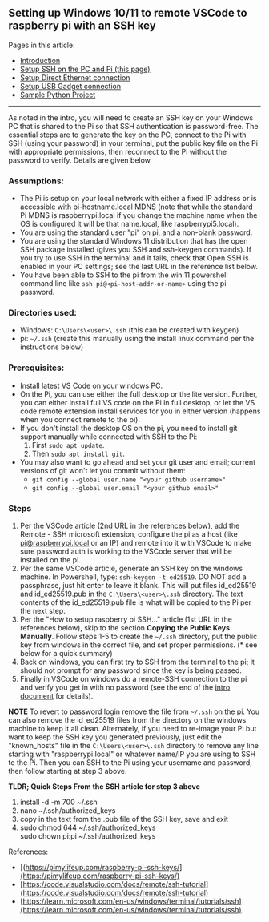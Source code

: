 ## Setting up Windows 10/11 to remote VSCode to raspberry pi with an SSH key

Pages in this article:
- [Introduction](./)
- [Setup SSH on the PC and Pi (this page)](rpi-ssh-vscode-setup)
- [Setup Direct Ethernet connection](rpi-vscode-ethernet)
- [Setup USB Gadget connection](rpi-usb-gadget)
- [Sample Python Project](python_sample_project)
<hr />
As noted in the intro, you will need to create an SSH key on your Windows PC that is shared to the Pi so that SSH authentication is password-free.  The essential steps are to generate the key on the PC, connect to the Pi with SSH (using your password) in your terminal, put the public key file on the Pi with appropriate permissions, then reconnect to the Pi without the password to verify.  Details are given below.

### Assumptions:
* The Pi is setup on your local network with either a fixed IP address or is accessible with pi-hostname.local MDNS (note that while the standard Pi MDNS is raspberrypi.local if you change the machine name when the OS is configured it will be that name.local, like raspberrypi5.local).
* You are using the standard user "pi" on pi, and a non-blank password.
* You are using the standard Windows 11 distribution that has the open SSH package installed (gives you SSH and ssh-keygen commands).  If you try to use SSH in the terminal and it fails, check that Open SSH is enabled in your PC settings; see the last URL in the reference list below.
* You have been able to SSH to the pi from the win 11 powershell command line like `ssh pi@<pi-host-addr-or-name>` using the pi password.

### Directories used:
* Windows: `C:\Users\<user>\.ssh`  (this can be created with keygen)
* pi: `~/.ssh` (create this manually using the install linux command per the instructions below)

### Prerequisites:
* Install latest VS Code on your windows PC.
* On the Pi, you can use either the full desktop or the lite version.  Further, you can either install full VS code on the Pi in full desktop, or let the VS code remote extension install services for you in either version (happens when you connect remote to the pi). 
* If you don't install the desktop OS on the pi, you need to install git support manually while connected with SSH to the Pi:
    1. First `sudo apt update`.
    2. Then `sudo apt install git`.
* You may also want to go ahead and set your git user and email; current versions of git won't let you commit without them:
    * `git config --global user.name "<your github username>"`
    * `git config --global user.email "<your github email>"`


### Steps
1. Per the VSCode article (2nd URL in the references below), add the Remote - SSH microsoft extension, configure the pi as a host (like pi@raspberrypi.local or an IP) and remote into it with VSCode to make sure password auth is working to the VSCode server that will be installed on the pi.
2. Per the same VSCode article, generate an SSH key on the windows machine.  In Powershell, type: 
`ssh-keygen -t ed25519`. DO NOT add a passphrase, just hit enter to leave it blank.  This will put files id_ed25519 and id_ed25519.pub in the `C:\Users\<user>\.ssh` directory.  The text contents of the id_ed25519.pub file is what will be copied to the Pi per the next step.
3. Per the "How to setup raspberry pi SSH..." article (1st URL in the references below), skip to the section **Copying the Public Keys Manually**.  Follow steps 1-5 to create the `~/.ssh` directory, put the public key from windows in the correct file, and set proper permissions. (* see below for a quick summary)
4. Back on windows, you can first try to SSH from the terminal to the pi; it should not prompt for any password since the key is being passed.
5. Finally in VSCode on windows do a remote-SSH connection to the pi and verify you get in with no password (see the end of the [intro document](README.md) for details).

**NOTE** To revert to password login remove the file from `~/.ssh` on the pi.  You can also remove the id_ed25519 files from the directory on the windows machine to keep it all clean.  Alternately, if you need to re-image your Pi but want to keep the SSH key you generated previously, just edit the "known_hosts" file in the `C:\Users\<user>\.ssh` directory to remove any line starting with "raspberrypi.local" or whatever name/IP you are using to SSH to the Pi.  Then you can SSH to the Pi using your username and password, then follow starting at step 3 above. 

**TLDR; Quick Steps From the SSH article for step 3 above**
1. install -d -m 700 ~/.ssh
2. nano ~/.ssh/authorized_keys
3. copy in the text from the .pub file of the SSH key, save and exit
4. sudo chmod 644 ~/.ssh/authorized_keys  
sudo chown pi:pi ~/.ssh/authorized_keys

References:
* [(https://pimylifeup.com/raspberry-pi-ssh-keys/](https://pimylifeup.com/raspberry-pi-ssh-keys/)
* [https://code.visualstudio.com/docs/remote/ssh-tutorial](https://code.visualstudio.com/docs/remote/ssh-tutorial)
* [https://learn.microsoft.com/en-us/windows/terminal/tutorials/ssh](https://learn.microsoft.com/en-us/windows/terminal/tutorials/ssh)

